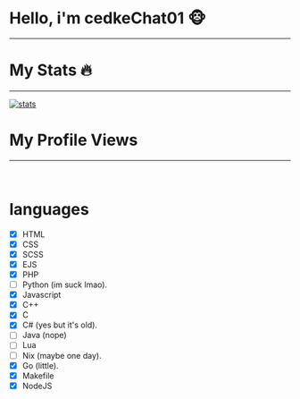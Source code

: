 # Hello, i'm cedkeChat01 🐵
____________________________________________________________

# My Stats 🔥
____________________________________________________________
[![stats](https://github-readme-stats.vercel.app/api/top-langs?username=00cedke&hide=html,scss,stylus,blade,jupyter%20notebook,python,css,shell,batchfile,dockerfile,typescript&theme=algolia&show_icons=true)](https://github.com/00cedke)

# My Profile Views
____________________________________________________________
<img src="https://komarev.com/ghpvc/?username=00cedke&style=black&color=black" alt=""/>

<img src="https://wallpapers-clan.com/wp-content/uploads/2022/07/funny-cat-1.jpg" alt=""/>

# languages
- [x] HTML
- [x] CSS
- [X] SCSS
- [X] EJS
- [x] PHP
- [ ] Python (im suck lmao).
- [x] Javascript
- [x] C++
- [x] C
- [x] C# (yes but it's old).
- [ ] Java (nope)
- [ ] Lua
- [ ] Nix (maybe one day).
- [x] Go (little).
- [x] Makefile
- [x] NodeJS
